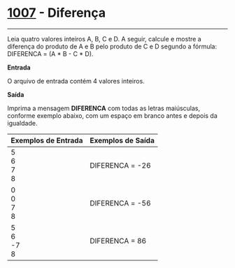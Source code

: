 # [1007](https://www.beecrowd.com.br/judge/pt/problems/view/1007) - Diferença

__________

Leia quatro valores inteiros A, B, C e D. A seguir, calcule e mostre a diferença do produto de A e B pelo produto de C e
D segundo a fórmula: DIFERENCA = (A * B - C * D).

**Entrada**

O arquivo de entrada contém 4 valores inteiros.

**Saída**

Imprima a mensagem **DIFERENCA** com todas as letras maiúsculas, conforme exemplo abaixo, com um espaço em branco antes e
depois da igualdade.

| Exemplos de Entrada        | Exemplos de Saída |
|----------------------------|-------------------|
| 5 <br/> 6 <br/> 7 <br/> 8  | DIFERENCA = -26   |
| 0 <br/> 0 <br/> 7 <br/> 8  | DIFERENCA = -56   |
| 5 <br/> 6 <br/> -7 <br/> 8 | DIFERENCA = 86    |

